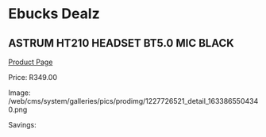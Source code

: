 
# Ebucks Dealz
## ASTRUM HT210 HEADSET BT5.0 MIC BLACK
[Product Page](https://www.ebucks.com/web/shop/productSelected.do?prodId=1227726521&catId=1207273786)

Price: R349.00

Image: /web/cms/system/galleries/pics/prodimg/1227726521_detail_1633865504340.png

Savings: 


	